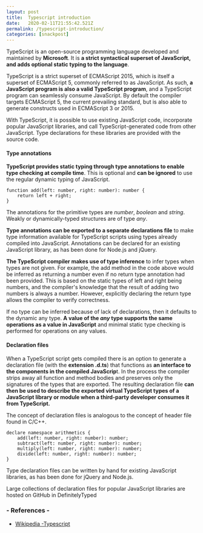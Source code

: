 ```yaml
---
layout: post
title:  Typescript introduction
date:   2020-02-11T21:55:42.521Z
permalink: /typescript-introduction/
categories: [snackpost]
---
```

TypeScript is an open-source programming language developed and maintained by **Microsoft**. It is **a strict syntactical superset of JavaScript, and adds optional static typing to the language**.

TypeScript is a strict superset of ECMAScript 2015, which is itself a superset of ECMAScript 5, commonly referred to as JavaScript. As such, **a JavaScript program is also a valid TypeScript program**, and a TypeScript program can seamlessly consume JavaScript. By default the compiler targets ECMAScript 5, the current prevailing standard, but is also able to generate constructs used in ECMAScript 3 or 2015.

With TypeScript, it is possible to use existing JavaScript code, incorporate popular JavaScript libraries, and call TypeScript-generated code from other JavaScript. Type declarations for these libraries are provided with the source code.

#### Type annotations
**TypeScript provides static typing through type annotations to enable type checking at compile time**. This is optional and **can be ignored** to use the regular dynamic typing of JavaScript.
```
function add(left: number, right: number): number {
	return left + right;
}
```
The annotations for the primitive types are *number*, *boolean* and *string*. Weakly or dynamically-typed structures are of type *any*.

**Type annotations can be exported to a separate declarations file** to make type information available for TypeScript scripts using types already compiled into JavaScript. Annotations can be declared for an existing JavaScript library, as has been done for Node.js and jQuery.

**The TypeScript compiler makes use of type inference** to infer types when types are not given. For example, the add method in the code above would be inferred as returning a number even if no return type annotation had been provided. This is based on the static types of left and right being numbers, and the compiler's knowledge that the result of adding two numbers is always a number. However, explicitly declaring the return type allows the compiler to verify correctness.

If no type can be inferred because of lack of declarations, then it defaults to the dynamic any type. **A value of the *any* type supports the same operations as a value in JavaScript** and minimal static type checking is performed for operations on any values.

#### Declaration files
When a TypeScript script gets compiled there is an option to generate a declaration file (with the **extension .d.ts**) that functions as **an interface to the components in the compiled JavaScrip**t. In the process the compiler strips away all function and method bodies and preserves only the signatures of the types that are exported. The resulting declaration file **can then be used to describe the exported virtual TypeScript types of a JavaScript library or module when a third-party developer consumes it from TypeScript.**

The concept of declaration files is analogous to the concept of header file found in C/C++.

```
declare namespace arithmetics {
    add(left: number, right: number): number;
    subtract(left: number, right: number): number;
    multiply(left: number, right: number): number;
    divide(left: number, right: number): number;
}
```
Type declaration files can be written by hand for existing JavaScript libraries, as has been done for jQuery and Node.js.

Large collections of declaration files for popular JavaScript libraries are hosted on GitHub in DefinitelyTyped

### - References -

- [Wikipedia -Typescript](https://en.wikipedia.org/wiki/TypeScript)
